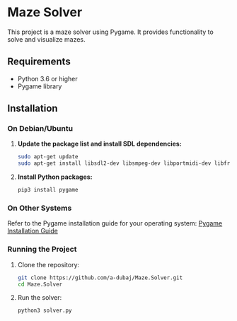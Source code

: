 # Maze Solver

This project is a maze solver using Pygame. It provides functionality to solve and visualize mazes.

## Requirements

- Python 3.6 or higher
- Pygame library

## Installation

### On Debian/Ubuntu

1. **Update the package list and install SDL dependencies:**
   ```bash
   sudo apt-get update
   sudo apt-get install libsdl2-dev libsmpeg-dev libportmidi-dev libfreetype6-dev

2. **Install Python packages:**
    ``` bash
    pip3 install pygame

### On Other Systems

Refer to the Pygame installation guide for your operating system:
[Pygame Installation Guide](https://www.pygame.org/wiki/GettingStarted)

### Running the Project
1. Clone the repository:

    ``` bash
    git clone https://github.com/a-dubaj/Maze.Solver.git
    cd Maze.Solver

2. Run the solver:

    ```bash
    python3 solver.py
